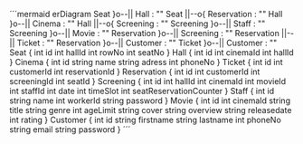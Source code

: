 ´´´mermaid
erDiagram
          Seat }o--|| Hall : ""
          Seat ||--o{ Reservation : ""
          Hall }o--|| Cinema : ""
          Hall ||--o{ Screening : ""
          Screening }o--|| Staff : ""
          Screening }o--|| Movie : ""
          Reservation }o--|| Screening : ""
          Reservation ||--|| Ticket : ""
          Reservation }o--|| Customer : ""
          Ticket }o--|| Customer : ""
          Seat {
              int id
              int hallId
              int rowNo
              int seatNo
          }
          Hall {
              int id
              int cinemaId
              int hallId
          }
          Cinema {
              int id
              string name
              string adress
              int phoneNo 
          }
          Ticket {
              int id
              int customerId
              int reservationId
          }
          Reservation {
              int id
              int customerId
              int screeningId
              int seatId
          }
          Screening {
              int id
              int hallId
              int cinemaId
              int movieId
              int staffId
              int date
              int timeSlot
              int seatReservationCounter
          }
          Staff {
              int id
              string name
              int workerId
              string password
          }
          Movie {
              int id
              int cinemaId
              string title
              string genre
              int ageLimit
              string cover
              string overview
              string releasedate
              int rating
          }
          Customer {
              int id
              string firstname
              string lastname
              int phoneNo
              string email
              string password
          }
´´´




            
